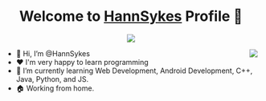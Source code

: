<p align="center">
  <h1 align="center">Welcome to <a href="https://github.com/HannSykes">HannSykes</a> Profile 👋</h1>
</p>
<p align="center">
  <a align="center" href="https://github.com/DenverCoder1/readme-typing-svg"><img src="https://readme-typing-svg.herokuapp.com?&font=IBM+Plex+Sans&color=F72EE2&size=25&lines=Welcome+to+my+GitHub+Profile!;I'm+HannSykes;I'm+a+competitive+programmer;I'm+a+Flask+developer" /></a>
</p>
<img align="right" src="https://media.giphy.com/media/M9gbBd9nbDrOTu1Mqx/giphy.gif">
<ul>
  <li>👋 Hi, I’m @HannSykes</li>
  <li>❤️ I'm very happy to learn programming</li>
  <li>🌱 I’m currently learning Web Development, Android Development, C++, Java, Python, and JS.</li>
  <li>🏠 Working from home.</li>
</ul>
